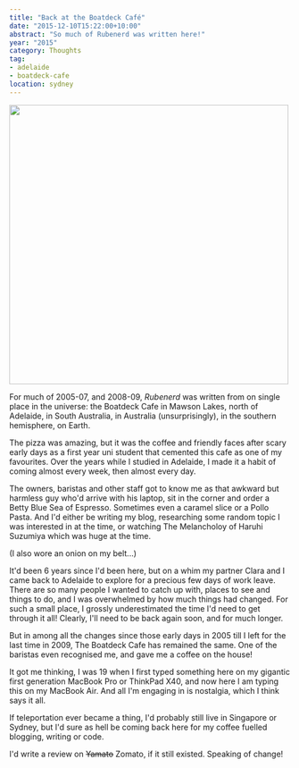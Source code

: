 ```yaml
---
title: "Back at the Boatdeck Café"
date: "2015-12-10T15:22:00+10:00"
abstract: "So much of Rubenerd was written here!"
year: "2015"
category: Thoughts
tag:
- adelaide
- boatdeck-cafe
location: sydney
---
```

<p><img src="https://rubenerd.com/files/2015/boatdeck2015.jpg" alt="" style="width:500px;"></p>

For much of 2005-07, and 2008-09, *Rubenerd* was written from on single place in the universe: the Boatdeck Cafe in Mawson Lakes, north of Adelaide, in South Australia, in Australia (unsurprisingly), in the southern hemisphere, on Earth.

The pizza was amazing, but it was the coffee and friendly faces after scary early days as a first year uni student that cemented this cafe as one of my favourites. Over the years while I studied in Adelaide, I made it a habit of coming almost every week, then almost every day.

The owners, baristas and other staff got to know me as that awkward but harmless guy who'd arrive with his laptop, sit in the corner and order a Betty Blue Sea of Espresso. Sometimes even a caramel slice or a Pollo Pasta. And I'd either be writing my blog, researching some random topic I was interested in at the time, or watching The Melancholoy of Haruhi Suzumiya which was huge at the time.

(I also wore an onion on my belt...)

It'd been 6 years since I'd been here, but on a whim my partner Clara and I came back to Adelaide to explore for a precious few days of work leave. There are so many people I wanted to catch up with, places to see and things to do, and I was overwhelmed by how much things had changed. For such a small place, I grossly underestimated the time I'd need to get through it all! Clearly, I'll need to be back again soon, and for much longer.

But in among all the changes since those early days in 2005 till I left for the last time in 2009, The Boatdeck Cafe has remained the same. One of the baristas even recognised me, and gave me a coffee on the house!

It got me thinking, I was 19 when I first typed something here on my gigantic first generation MacBook Pro or ThinkPad X40, and now here I am typing this on my MacBook Air. And all I'm engaging in is nostalgia, which I think says it all.

If teleportation ever became a thing, I'd probably still live in Singapore or Sydney, but I'd sure as hell be coming back here for my coffee fuelled blogging, writing or code.

I'd write a review on <del>Yamato</del> Zomato, if it still existed. Speaking of change!

